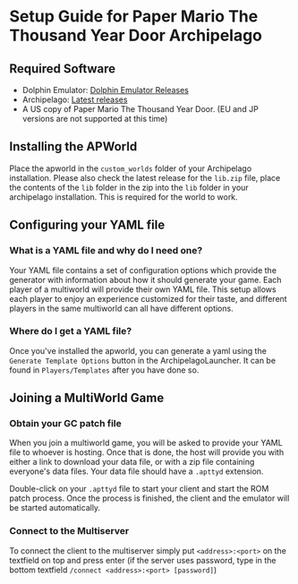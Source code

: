 # Setup Guide for Paper Mario The Thousand Year Door Archipelago

## Required Software

- Dolphin Emulator: [Dolphin Emulator Releases](https://dolphin-emu.org/download/?ref=btn)
- Archipelago: [Latest releases](https://github.com/ArchipelagoMW/Archipelago/releases)
- A US copy of Paper Mario The Thousand Year Door. (EU and JP versions are not supported at this time)

## Installing the APWorld

Place the apworld in the `custom_worlds` folder of your Archipelago installation. Please also check the latest release for the `lib.zip` file,
place the contents of the `lib` folder in the zip into the `lib` folder in your archipelago installation. This is required for the world to work.

## Configuring your YAML file

### What is a YAML file and why do I need one?

Your YAML file contains a set of configuration options which provide the generator with information about how it should
generate your game. Each player of a multiworld will provide their own YAML file. This setup allows each player to enjoy
an experience customized for their taste, and different players in the same multiworld can all have different options.

### Where do I get a YAML file?

Once you've installed the apworld, you can generate a yaml using the `Generate Template Options` button in the ArchipelagoLauncher. It can be found in `Players/Templates` after you have done so.

## Joining a MultiWorld Game

### Obtain your GC patch file

When you join a multiworld game, you will be asked to provide your YAML file to whoever is hosting. Once that is done,
the host will provide you with either a link to download your data file, or with a zip file containing everyone's data
files. Your data file should have a `.apttyd` extension.

Double-click on your `.apttyd` file to start your client and start the ROM patch process. Once the process is finished, the client and the emulator will be started automatically.

### Connect to the Multiserver

To connect the client to the multiserver simply put `<address>:<port>` on the textfield on top and press enter (if the
server uses password, type in the bottom textfield `/connect <address>:<port> [password]`)
